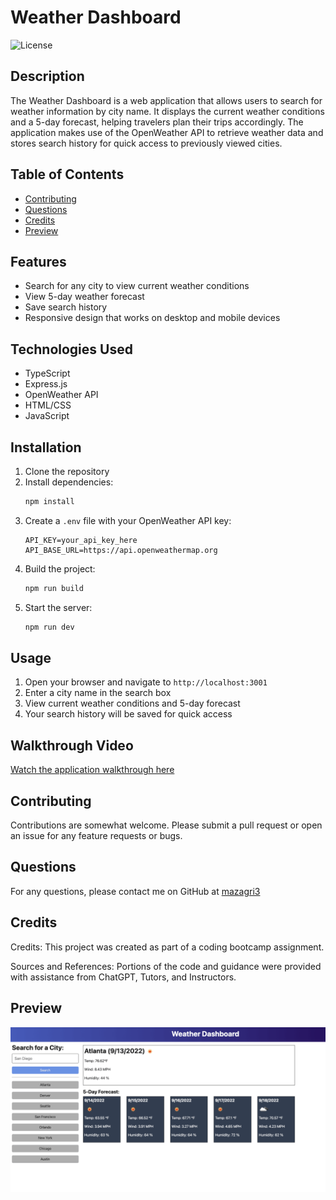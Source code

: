 # Weather Dashboard

![License](https://img.shields.io/badge/License-MIT-blue.svg)

## Description

The Weather Dashboard is a web application that allows users to search for weather information by city name. It displays the current weather conditions and a 5-day forecast, helping travelers plan their trips accordingly. The application makes use of the OpenWeather API to retrieve weather data and stores search history for quick access to previously viewed cities.

## Table of Contents

- [Contributing](#contributing)
- [Questions](#questions)
- [Credits](#credits)
- [Preview](#preview)

## Features

- Search for any city to view current weather conditions
- View 5-day weather forecast
- Save search history
- Responsive design that works on desktop and mobile devices

## Technologies Used

- TypeScript
- Express.js
- OpenWeather API
- HTML/CSS
- JavaScript

## Installation

1. Clone the repository
2. Install dependencies:
   ```bash
   npm install
   ```
3. Create a `.env` file with your OpenWeather API key:
   ```
   API_KEY=your_api_key_here
   API_BASE_URL=https://api.openweathermap.org
   ```
4. Build the project:
   ```bash
   npm run build
   ```
5. Start the server:
   ```bash
   npm run dev
   ```

## Usage

1. Open your browser and navigate to `http://localhost:3001`
2. Enter a city name in the search box
3. View current weather conditions and 5-day forecast
4. Your search history will be saved for quick access

## Walkthrough Video

[Watch the application walkthrough here](https://drive.google.com/file/d/1AxfnM8q2HSWr8naIqnWcAnfijsObYeuC/view?usp=sharing)

## Contributing

Contributions are somewhat welcome. Please submit a pull request or open an issue for any feature requests or bugs.

## Questions

For any questions, please contact me on GitHub at [mazagri3](https://github.com/mazagri3)

## Credits

Credits: This project was created as part of a coding bootcamp assignment. 

Sources and References: Portions of the code and guidance were provided with assistance from ChatGPT, Tutors, and Instructors.

## Preview

![Weather Dashboard](/Assets/09-servers-and-apis-homework-demo.png) 